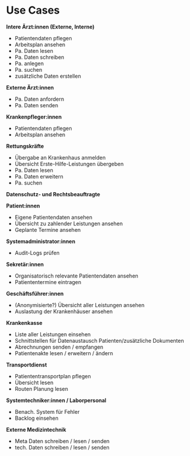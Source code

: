 # Use Cases

**Intere Ärzt:innen (Externe, Interne)**
- Patientendaten pflegen
- Arbeitsplan ansehen
- Pa. Daten lesen
- Pa. Daten schreiben
- Pa. anlegen
- Pa. suchen
- zusätzliche Daten erstellen

**Externe Ärzt:innen**
- Pa. Daten anfordern
- Pa. Daten senden

**Krankenpfleger:innen**
- Patientendaten pflegen
- Arbeitsplan ansehen

**Rettungskräfte**
- Übergabe an Krankenhaus anmelden
- Übersicht Erste-Hilfe-Leistungen übergeben
- Pa. Daten lesen
- Pa. Daten erweitern
- Pa. suchen

**Datenschutz- und Rechtsbeauftragte**

**Patient:innen**
- Eigene Patientendaten ansehen
- Übersicht zu zahlender Leistungen ansehen
- Geplante Termine ansehen

**Systemadministrator:innen**
- Audit-Logs prüfen

**Sekretär:innen**
- Organisatorisch relevante Patientendaten ansehen
- Patiententermine eintragen

**Geschäftsführer:innen**
- (Anonymisierte?) Übersicht aller Leistungen ansehen
- Auslastung der Krankenhäuser ansehen

**Krankenkasse**
- Liste aller Leistungen einsehen
- Schnittstellen für Datenaustausch Patienten/zusätzliche Dokumenten
- Abrechnungen senden / empfangen
- Patientenakte lesen / erweitern / ändern

**Transportdienst**
- Patiententransportplan pflegen
- Übersicht lesen
- Routen Planung lesen

**Systemtechniker:innen / Laborpersonal**
- Benach. System für Fehler 
- Backlog einsehen

**Externe Medizintechnik**
- Meta Daten schreiben / lesen / senden
- tech. Daten schreiben / lesen / senden 